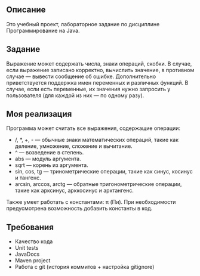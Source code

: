 ## Описание
Это учебный проект, лабораторное задание по дисциплине Программирование на Java.

## Задание
Выражение может содержать числа, знаки операций, скобки. В случае, если выражение записано корректно, вычислить значение, в противном случае — вывести сообщение об ошибке.
Дополнительно приветствуется поддержка имен переменных и различных функций. В случае, если есть переменные, их значения нужно запросить у пользователя (для каждой из них — по одному разу).

## Моя реализация
Программа может считать все выражения, содержащие операции:
- /, *, +, - — обычные знаки математических операций, такие как деление, умножение, сложение и вычитание.
- ^ — возведение в степень.
- abs — модуль аргумента.
- sqrt — корень из аргумента.
- sin, cos, tg — тринометрические операции, такие как синус, косинус и тангенс.
- arcsin, arccos, arctg — обратные тригонометрические операции, такие как арксинус, арккосинус и арктангенс.

Также умеет работать с константами: π (Пи). При необходимости предусмотрена возможность добавить константы в код.

## Требования
- Качество кода
- Unit tests
- JavaDocs
- Maven project
- Работа с git (история коммитов + настройка gitignore)
